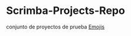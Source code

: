 # Scrimba-Projects-Repo
conjunto de proyectos de prueba
<a href="Scrimba-Projects-Repo/Frontend-Career-Path/Emojis/index.html">Emojis</a>
